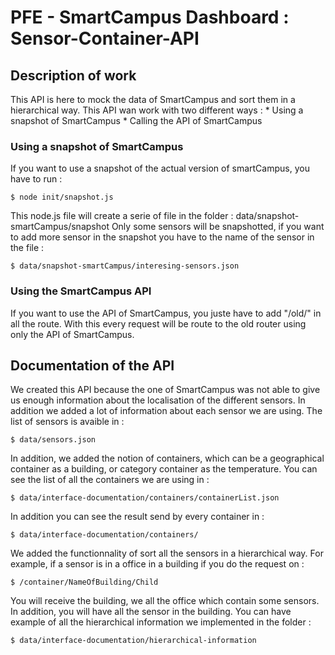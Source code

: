 # PFE - SmartCampus Dashboard : Sensor-Container-API

## Description of work

This API is here to mock the data of SmartCampus and sort them in a hierarchical way.
This API wan work with two different ways :
        * Using a snapshot of SmartCampus
        * Calling the API of SmartCampus

### Using a snapshot of SmartCampus

If you want to use a snapshot of the actual version of smartCampus, you have to run :

    $ node init/snapshot.js

This node.js file will create a serie of file in the folder : data/snapshot-smartCampus/snapshot
Only some sensors will be snapshotted, if you want to add more sensor in the snapshot you have to the name of the
sensor in the file :   
     
    $ data/snapshot-smartCampus/interesing-sensors.json

### Using the SmartCampus API

If you want to use the API of SmartCampus, you juste have to add "/old/" in all the route. With this every request
will be route to the old router using only the API of SmartCampus.

## Documentation of the API

We created this API because the one of SmartCampus was not able to give us enough information about the localisation
of the different sensors. In addition we added a lot of information about each sensor we are using. The list of sensors
is avaible in :

    $ data/sensors.json

In addition, we added the notion of containers, which can be a geographical container as a building, or category 
container as the temperature. You can see the list of all the containers we are using in :

    $ data/interface-documentation/containers/containerList.json

In addition you can see the result send by every container in :

    $ data/interface-documentation/containers/

We added the functionnality of sort all the sensors in a hierarchical way. For example, if a sensor is in a office in
a building if you do the request on :

    $ /container/NameOfBuilding/Child

You will receive the building, we all the office which contain some sensors. In addition, you will have all the sensor
in the building. You can have example of all the hierarchical information we implemented in the folder :

    $ data/interface-documentation/hierarchical-information